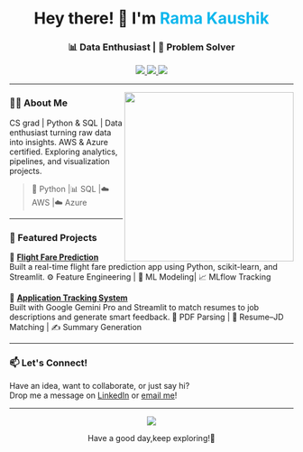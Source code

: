 <h1 align="center">
  Hey there! 👋 I'm <span style="color:#0db7ed">Rama Kaushik</span>
</h1>
<h3 align="center">
  📊 Data Enthusiast | 🧠 Problem Solver
</h3>

<p align="center">
  <a href="https://www.linkedin.com/in/ramakaushikmurugudu/" target="_blank">
    <img src="https://img.shields.io/badge/-Linkedin-blue?style=for-the-badge&logo=Linkedin&logoColor=white" />
  </a>
  <a href="https://github.com/Kaushik5650" target="_blank">
    <img src="https://img.shields.io/badge/-GitHub-181717?style=for-the-badge&logo=github&logoColor=white" />
  </a>
  <a href="mailto:ramakaushik2509@gmail.com">
    <img src="https://img.shields.io/badge/-Email-D14836?style=for-the-badge&logo=gmail&logoColor=white" />
  </a>
</p>

---

<img align="right" src="https://media.giphy.com/media/qgQUggAC3Pfv687qPC/giphy.gif" width="300" />

### 🙋‍♂️ About Me

CS grad | Python & SQL | Data enthusiast turning raw data into insights. AWS & Azure certified. Exploring analytics, pipelines, and visualization projects.

> 🐍 Python |📊 SQL |☁️ AWS |☁️ Azure 

---

### 🌟 Featured Projects

🚀 **[Flight Fare Prediction](https://github.com/Nayeem114477/flight-fare-prediction)**  
Built a real-time flight fare prediction app using Python, scikit-learn, and Streamlit.
⚙️ Feature Engineering | 🧠 ML Modeling| 📈 MLflow Tracking


🧠 **[Application Tracking System](https://github.com/Nayeem114477/Application_Tracking_System)**  
Built with Google Gemini Pro and Streamlit to match resumes to job descriptions and generate smart feedback.
📄 PDF Parsing | 🧠 Resume–JD Matching | ✍️ Summary Generation

---

### 📫 Let's Connect!

Have an idea, want to collaborate, or just say hi?  
Drop me a message on [LinkedIn](https://www.linkedin.com/in/ramakaushikmurugudu/) or [email me](mailto:ramakaushik2509@gmail.com)!

---

<p align="center">
  <img src="https://readme-typing-svg.demolab.com/?lines=Thanks+for+visiting!;Happy+Coding!&font=Fira+Code&center=true&width=380&height=45&color=00BFFF">
</p>

<p align="center">Have a good day,keep exploring!💙</p>

